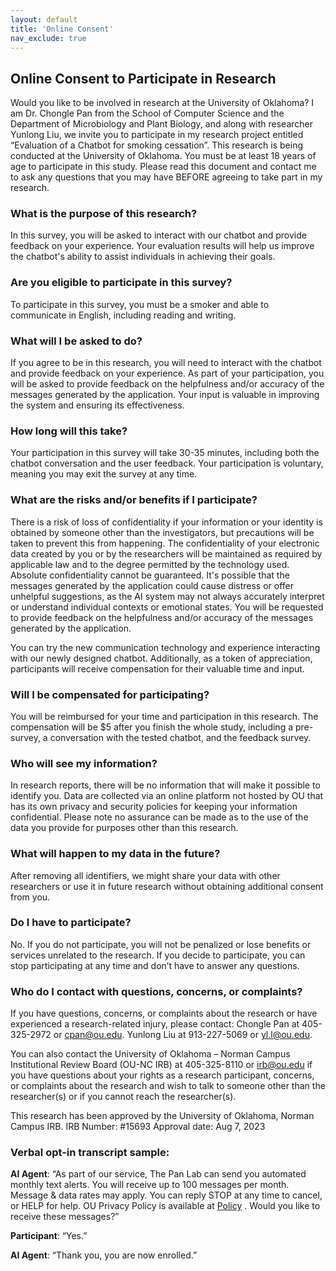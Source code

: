 ```yaml
---
layout: default
title: 'Online Consent'
nav_exclude: true
---
```


## Online Consent to Participate in Research

Would you like to be involved in research at the University of Oklahoma?
I am Dr. Chongle Pan from the School of Computer Science and the Department of Microbiology and Plant Biology, and along with researcher Yunlong Liu, we invite you to participate in my research project entitled “Evaluation of a Chatbot for smoking cessation”. This research is being conducted at the University of Oklahoma. You must be at least 18 years of age to participate in this study. Please read this document and contact me to ask any questions that you may have BEFORE agreeing to take part in my research.

### What is the purpose of this research?
In this survey, you will be asked to interact with our chatbot and provide feedback on your experience. Your evaluation results will help us improve the chatbot's ability to assist individuals in achieving their goals.

### Are you eligible to participate in this survey?
To participate in this survey, you must be a smoker and able to communicate in English, including reading and writing.

### What will I be asked to do?
If you agree to be in this research, you will need to interact with the chatbot and provide feedback on your experience. As part of your participation, you will be asked to provide feedback on the helpfulness and/or accuracy of the messages generated by the application. Your input is valuable in improving the system and ensuring its effectiveness.

### How long will this take?
Your participation in this survey will take 30-35 minutes, including both the chatbot conversation and the user feedback. Your participation is voluntary, meaning you may exit the survey at any time. 

### What are the risks and/or benefits if I participate?
There is a risk of loss of confidentiality if your information or your identity is obtained by someone other than the investigators, but precautions will be taken to prevent this from happening. The confidentiality of your electronic data created by you or by the researchers will be maintained as required by applicable law and to the degree permitted by the technology used. Absolute confidentiality cannot be guaranteed.
It's possible that the messages generated by the application could cause distress or offer unhelpful suggestions, as the AI system may not always accurately interpret or understand individual contexts or emotional states. You will be requested to provide feedback on the helpfulness and/or accuracy of the messages generated by the application.

You can try the new communication technology and experience interacting with our newly designed chatbot. Additionally, as a token of appreciation, participants will receive compensation for their valuable time and input.

### Will I be compensated for participating?
You will be reimbursed for your time and participation in this research. The compensation will be $5 after you finish the whole study, including a pre-survey, a conversation with the tested chatbot, and the feedback survey.

### Who will see my information?
In research reports, there will be no information that will make it possible to identify you. Data are collected via an online platform not hosted by OU that has its own privacy and security policies for keeping your information confidential. Please note no assurance can be made as to the use of the data you provide for purposes other than this research.

### What will happen to my data in the future?
After removing all identifiers, we might share your data with other researchers or use it in future research without obtaining additional consent from you.

### Do I have to participate?
No. If you do not participate, you will not be penalized or lose benefits or services unrelated to the research. If you decide to participate, you can stop participating at any time and don’t have to answer any questions.

### Who do I contact with questions, concerns, or complaints?
If you have questions, concerns, or complaints about the research or have experienced a research-related injury, please contact:
Chongle Pan at 405-325-2972 or cpan@ou.edu.
Yunlong Liu at 913-227-5069 or yl.l@ou.edu.

You can also contact the University of Oklahoma – Norman Campus Institutional Review Board (OU-NC IRB) at 405-325-8110 or irb@ou.edu if you have questions about your rights as a research participant, concerns, or complaints about the research and wish to talk to someone other than the researcher(s) or if you cannot reach the researcher(s).

This research has been approved by the University of Oklahoma, Norman Campus IRB. IRB Number: #15693 Approval date: Aug 7, 2023

### Verbal opt-in transcript sample:
**AI Agent**: “As part of our service, The Pan Lab can send you automated monthly text alerts. You will receive up to 100 messages per month. Message & data rates may apply. You can reply STOP at any time to cancel, or HELP for help. OU Privacy Policy is available at [Policy](https://www.ou.edu/marcomm/web/privacy-policy)
. Would you like to receive these messages?”

**Participant**: “Yes.”

**AI Agent**: “Thank you, you are now enrolled.”
